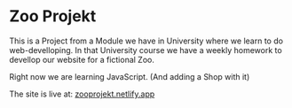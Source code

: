 # Zoo Projekt

This is a Project from a Module we have in University where we learn to do web-develloping.
In that University course we have a weekly homework to devellop our website for a fictional Zoo.

Right now we are learning JavaScript. (And adding a Shop with it)

The site is live at:
[zooprojekt.netlify.app](http://zooprojekt.netlify.app)
